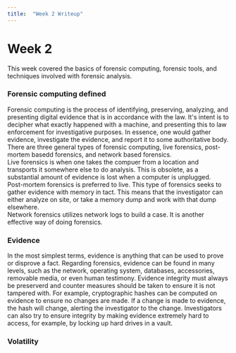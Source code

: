 ```yaml
---
title:  "Week 2 Writeup"
---
```


# Week 2

This week covered the basics of forensic computing, forensic tools, and techniques involved with forensic analysis.   
### Forensic computing defined
Forensic computing is the process of identifying, preserving, analyzing, and presenting digital evidence that is in accordance with the law. It's intent is to decipher what exactly happened with a machine, and presenting this to law enforcement for investigative purposes. In essence, one would gather evidence, investigate the evidence, and report it to some authoritative body. There are three general types of forensic computing, live forensics, post-mortem basedd forensics, and network based forensics.   
Live forensics is when one takes the compuer from a location and transports it somewhere else to do analysis. This is obsolete, as a substantial amount of evidence is lost when a computer is unplugged.   
Post-mortem forensics is preferred to live. This type of forensics seeks to gather evidence with memory in tact. This means that the investigator can either analyze on site, or take a memory dump and work with that dump elsewhere.   
Network forensics utilizes network logs to build a case. It is another effective way of doing forensics.   
### Evidence   
In the most simplest terms, evidence is anything that can be used to prove or disprove a fact. Regarding forensics, evidence can be found in many levels, such as the network, operating system, databases, accessories, removable media, or even human testimony. Evidence integrity must always be preserverd and counter measures should be taken to ensure it is not tampered with. For example, cryptographic hashes can be computed on evidence to ensure no changes are made. If a change is made to evidence, the hash will change, alerting the investigator to the change. Investigators can also try to ensure integrity by making evidence extremely hard to access, for example, by locking up hard drives in a vault.
### Volatility   
